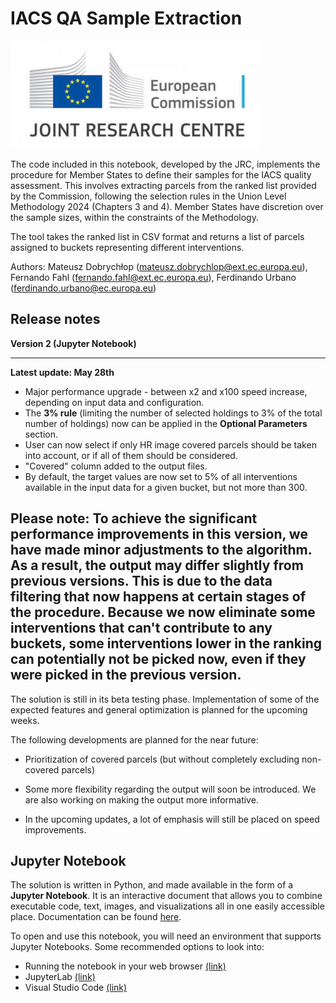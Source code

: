 # IACS QA Sample Extraction
<div>
<img src="images/jrc_ec_logo.jpg" width="400"/>
</div>

The code included in this notebook, developed by the JRC, implements the procedure for Member States to define their samples for the IACS quality assessment. This involves extracting parcels from the ranked list provided by the Commission, following the selection rules in the Union Level Methodology 2024 (Chapters 3 and 4). Member States have discretion over the sample sizes, within the constraints of the Methodology.

The tool takes the ranked list in CSV format and returns a list of parcels assigned to buckets representing different interventions.

Authors: Mateusz Dobrychłop (mateusz.dobrychlop@ext.ec.europa.eu), Fernando Fahl (fernando.fahl@ext.ec.europa.eu), Ferdinando Urbano (ferdinando.urbano@ec.europa.eu)

## Release notes

**Version 2 (Jupyter Notebook)**

---
**Latest update: May 28th**
* Major performance upgrade - between x2 and x100 speed increase, depending on input data and configuration.
* The **3% rule** (limiting the number of selected holdings to 3% of the total number of holdings) now can be applied in the **Optional Parameters** section.
* User can now select if only HR image covered parcels should be taken into account, or if all of them should be considered.
* "Covered" column added to the output files.
* By default, the target values are now set to 5% of all interventions available in the input data for a given bucket, but not more than 300.

**Please note**: To achieve the significant performance improvements in this version, we have made minor adjustments to the algorithm. As a result, the output may differ slightly from previous versions. This is due to the data filtering that now happens at certain stages of the procedure. Because we now eliminate some interventions that can't contribute to any buckets, some interventions lower in the ranking can potentially not be picked now, even if they were picked in the previous version.
---

The solution is still in its beta testing phase. Implementation of some of the expected features and general optimization is planned for the upcoming weeks.

The following developments are planned for the near future:

* Prioritization of covered parcels (but without completely excluding non-covered parcels)

* Some more flexibility regarding the output will soon be introduced. We are also working on making the output more informative.

* In the upcoming updates, a lot of emphasis will still be placed on speed improvements.

## Jupyter Notebook

The solution is written in Python, and made available in the form of a **Jupyter Notebook**. It is an interactive document that allows you to combine executable code, text, images, and visualizations all in one easily accessible place. Documentation can be found [here](https://docs.jupyter.org/en/latest/).

To open and use this notebook, you will need an environment that supports Jupyter Notebooks. Some recommended options to look into:
* Running the notebook in your web browser [(link)](https://docs.jupyter.org/en/latest/running.html)
* JupyterLab [(link)](https://jupyterlab.readthedocs.io/en/latest/)
* Visual Studio Code [(link)](https://code.visualstudio.com/download)
